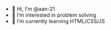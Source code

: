 - 👋 Hi, I’m @aan-21
- 👀 I’m interested in problem solving
- 🌱 I’m currently learning HTML/CSS/JS

<!---
aan-21/aan-21 is a ✨ special ✨ repository because its `README.md` (this file) appears on your GitHub profile.
You can click the Preview link to take a look at your changes.
--->
